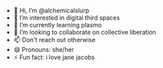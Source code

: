 - 👋 Hi, I’m @alchemicalslurp
- 👀 I’m interested in digital third spaces
- 🌱 I’m currently learning plasmo
- 💞️ I’m looking to collaborate on collective liberation
- 📫 Don't reach out otherwise
- 😄 Pronouns: she/her
- ⚡ Fun fact: i love jane jacobs

<!---
alchemicalslurp/alchemicalslurp is a ✨ special ✨ repository because its `README.md` (this file) appears on your GitHub profile.
You can click the Preview link to take a look at your changes.
--->
